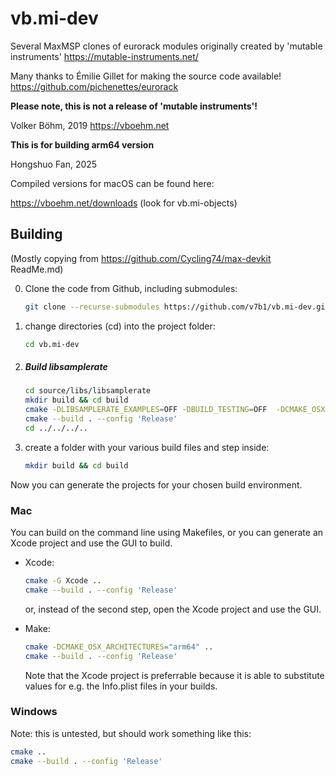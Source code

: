 # vb.mi-dev

Several MaxMSP clones of eurorack modules originally created by 'mutable instruments' https://mutable-instruments.net/ 

Many thanks to Émilie Gillet for making the source code available!
https://github.com/pichenettes/eurorack

**Please note, this is not a release of 'mutable instruments'!**

Volker Böhm, 2019
https://vboehm.net

**This is for building arm64 version**

Hongshuo Fan, 2025

Compiled versions for macOS can be found here:

https://vboehm.net/downloads (look for vb.mi-objects)



## Building

(Mostly copying from https://github.com/Cycling74/max-devkit ReadMe.md)

0. Clone the code from Github, including submodules: 
   
   ```bash
   git clone --recurse-submodules https://github.com/v7b1/vb.mi-dev.git
   ```
   
1. change directories (cd) into the project folder:

   ```bash
   cd vb.mi-dev
   ```

2. ##### Build libsamplerate

   ```bash
   cd source/libs/libsamplerate
   mkdir build && cd build
   cmake -DLIBSAMPLERATE_EXAMPLES=OFF -DBUILD_TESTING=OFF  -DCMAKE_OSX_ARCHITECTURES="arm64" ..
   cmake --build . --config 'Release'
   cd ../../../..
   ```

3. create a folder with your various build files and step inside:

   ```bash
   mkdir build && cd build
   ```

Now you can generate the projects for your chosen build environment.

### Mac

You can build on the command line using Makefiles, or you can generate an Xcode project and use the GUI to build.

* Xcode: 

  ```bash
  cmake -G Xcode ..
  cmake --build . --config 'Release'
  ```

  or, instead of the second step, open the Xcode project and use the GUI.

* Make: 

  ```bash
  cmake -DCMAKE_OSX_ARCHITECTURES="arm64" ..
  cmake --build . --config 'Release'
  ```

  Note that the Xcode project is preferrable because it is able to substitute values for e.g. the Info.plist files in your builds.

### Windows

Note: this is untested, but should work something like this:

```bash
cmake ..
cmake --build . --config 'Release'
```

